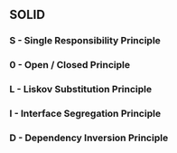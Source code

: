 ## SOLID
### S - Single Responsibility Principle
### 0 - Open / Closed Principle
### L - Liskov Substitution Principle
### I - Interface Segregation Principle
### D - Dependency Inversion Principle


